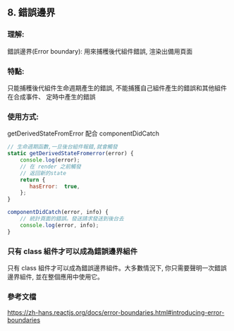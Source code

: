 ## 8. 錯誤邊界
### 理解:
錯誤邊界(Error boundary): 用來捕穫後代組件錯誤, 渲染出備用頁面
### 特點:
只能捕穫後代組件生命週期產生的錯誤, 不能捕獲自己組件產生的錯誤和其他組件在合成事件、 定時中產生的錯誤
### 使用方式:
getDerivedStateFromError 配合 componentDidCatch
```jsx
// 生命週期函數,一旦後台組件報錯,就會觸發
static getDerivedStateFromerror(error) {
    console.log(error);
    // 在 render 之前觸發
    // 返回新的state
    return {
       hasError:  true,
    };
}

componentDidCatch(error, info) {
    // 統計頁面的錯誤。發送請求發送到後台去
    console.log(error, info);
}
```
### 只有 class 組件才可以成為錯誤邊界組件
只有 class 組件才可以成為錯誤邊界組件。大多數情況下, 你只需要聲明一次錯誤邊界組件, 並在整個應用中使用它。
### 參考文檔
https://zh-hans.reactjs.org/docs/error-boundaries.html#introducing-error-boundaries